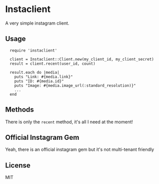 Instaclient
==========

A very simple instagram client.


Usage
-----

```
  require 'instaclient'

  client = Instaclient::Client.new(my_client_id, my_client_secret)
  result = client.recent(user_id, count)

  result.each do |media|
    puts "Link: #{media.link}"
    puts "ID: #{media.id}"
    puts "Image: #{media.image_url(:standard_resolution)}"
    ...
  end
```

Methods
------

There is only the `recent` method, it's all I need at the moment!

Official Instagram Gem
-------------

Yeah, there is an official instagram gem but it's not multi-tenant friendly

License
------

MIT
